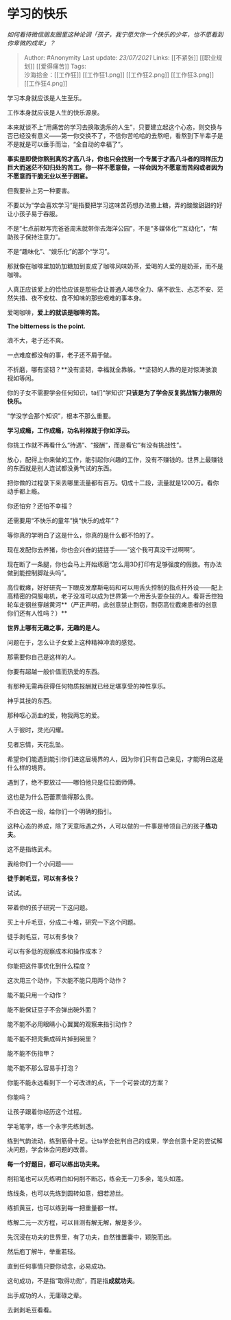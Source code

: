 # 学习的快乐
*如何看待微信朋友圈里这种论调「孩子，我宁愿欠你一个快乐的少年，也不愿看到你卑微的成年」？*

> Author: #Anonymity
Last update: *23/07/2021* 
Links: [[不紧张]] [[职业规划]] [[爱得痛苦]]
Tags:   
沙海拾金：[[工作狂]] [[工作狂1.png]] [[工作狂2.png]] [[工作狂3.png]] [[工作狂4.png]]

      
学习本身就应该是人生至乐。

工作本身就应该是人生的快乐源泉。

本来就谈不上“用痛苦的学习去换取逸乐的人生”，只要建立起这个心态，则交换与否已经没有意义——第一你交换不了，不信你苦哈哈的去熬吧，看熬到下半辈子是不是就是可以垂手而治，“全自动的幸福了”。

**事实是即使你熬到真的才高八斗，你也只会找到一个专属于才高八斗者的同样压力巨大而迷茫不知归处的苦工。你一样不愿意做，一样会因为不愿意而苦闷或者因为不愿意而干脆无业以至于困窘。**

但我要补上另一种要害。

不要以为“学会喜欢学习”是指要把学习这味苦药想办法撒上糖，弄的酸酸甜甜的好让小孩子易于吞服。

不是“七点前默写完爸爸周末就带你去海洋公园”，不是“多媒体化”“互动化”，“帮助孩子保持注意力”。

不是“趣味化”、“娱乐化”的那个“学习”。

那就像在咖啡里加奶加糖加到变成了咖啡风味奶茶，爱喝的人爱的是奶茶，而不是咖啡。

人真正应该爱上的恰恰应该是那些会让普通人竭尽全力、痛不欲生、忐忑不安、茫然失措、夜不安枕、食不知味的那些艰难的事本身。

爱喝咖啡，**爱上的就该是咖啡的苦。**

**The bitterness is the point.**

浪不大，老子还不爽。

一点难度都没有的事，老子还不屑于做。

不折磨，哪有坚韧？**没有坚韧，幸福就全靠躲。**坚韧的人靠的是对惊涛骇浪视如等闲。

你的子女不需要学会任何知识，ta们“学知识”**只该是为了学会反复挑战智力极限的快乐。**

“学没学会那个知识”，根本不那么重要。

**学习成瘾，工作成瘾，功名利禄就于你如浮云。**

你挑工作就不再看什么“待遇”、“报酬”，而是看它“有没有挑战性”。

放心，配得上你来做的工作，能引起你兴趣的工作，没有不赚钱的。世界上最赚钱的东西就是别人连试都没勇气试的东西。

把你做的过程录下来丢哪里流量都有百万。切成十二段，流量就是1200万。看你动手都上瘾。

你还怕穷？还怕不幸福？

还需要用“不快乐的童年”换“快乐的成年”？

等你真的学明白了这是什么，你真的是什么都不怕的了。

现在发配你去养猪，你也会兴奋的搓搓手——“这个我可真没干过啊啊”。

现在断了一条腿，你也会马上开始琢磨“怎么用3D打印有足够强度的假肢。有办法做到能控制脚趾头吗”。

高位截瘫，好好研究一下眼皮发摩斯电码和可以用舌头控制的指点杆外设——配上高精密的伺服电机，老子没准可以成为世界第一个用舌头耍杂技的人。看哥舌控独轮车走钢丝穿越黄河**（严正声明，此创意禁止剽窃，剽窃高位截瘫患者的创意你们还有人性吗？）**

**世界上哪有无趣之事，无趣的是人。**

问题在于，怎么让子女爱上这种精神冲浪的感觉。

那需要你自己是这样的人。

你要有超越一般价值而热爱的东西。

有那种无需再获得任何物质报酬就已经足堪享受的神性享乐。

神乎其技的东西。

那种呕心沥血的爱，物我两忘的爱。

人于彼时，灵光闪耀。

见者忘情，天花乱坠。

  


希望你们能遇到能引你们进这层境界的人，因为你们只有自己亲见，才能明白这是什么样的境界。

遇到了，绝不要放过——哪怕他只是位拉面师傅。

这也是为什么芭蕾票值得那么贵。

不白说这一段，给你们一个明确的指引。

这种心态的养成，除了天意际遇之外，人可以做的一件事是带领自己的孩子**练功夫**。

这不是指练武术。

我给你们一个小问题——

**徒手剥毛豆，可以有多快？**

试试。

带着你的孩子研究一下这问题。

买上十斤毛豆，分成二十堆，研究一下这个问题。

徒手剥毛豆，可以有多快？

可以有多低的观察成本和操作成本？

你能把这件事优化到什么程度？

这次用三个动作，下次能不能只用两个动作？

能不能只用一个动作？

能不能保证豆子不会弹出碗外面？

能不能不必用眼睛小心翼翼的观察来指引动作？

能不能不把壳撕成碎片掉到碗里？

能不能不伤指甲？

能不能不那么容易手打泡？

你能不能永远看到下一个可改进的点，下一个可尝试的方案？

你能吗？

让孩子跟着你经历这个过程。

学毛笔字，练一个永字先练到透。

练到气韵流动，练到筋骨十足。让ta学会批判自己的成果，学会创意十足的尝试解决问题，学会体会问题的改善。

**每一个好题目，都可以练出功夫来。**

削铅笔也可以先练明白如何削不断芯，练会无一刀多余，笔头如莲。

练线条，也可以先练到圆转如意，细若游丝。

练抓黄豆，也可以练到每一把重量都一样。

练解二元一次方程，可以目测有解无解，解是多少。

先沉浸在功夫的世界里，有了功夫，自然锥置囊中，颖脱而出。

然后庖丁解牛，举重若轻。

直到任何事情只要你动念，必易成功。

这句成功，不是指“取得功勋”，而是指**成就功夫**。

出手成功的人，无庸碌之辈。

  


去剥剥毛豆看看。



